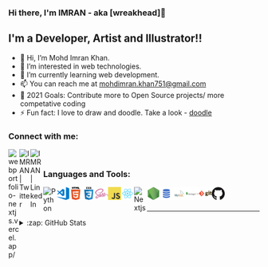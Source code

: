 ### Hi there, I'm IMRAN - aka [wreakhead]👋

## I'm a Developer, Artist and Illustrator!!

- 👋 Hi, I’m Mohd Imran Khan.
- 👀 I’m interested in web technologies.
- 🌱 I’m currently learning web development.
- 📫 You can reach me at mohdimran.khan751@gmail.com
- 🥅 2021 Goals: Contribute more to Open Source projects/ more competative coding
- ⚡ Fun fact: I love to draw and doodle. Take a look - [doodle]

### Connect with me:

[<img align="left" alt="webportfolio-nextjs.vercel.app/" width="22px" src="https://mir-s3-cdn-cf.behance.net/project_modules/source/945b0225337909.563440870421b.png" />][website]
[<img align="left" alt="IMRAN | Twitter" width="22px" src="https://cdn4.iconfinder.com/data/icons/social-media-icons-the-circle-set/48/twitter_circle-512.png" />][twitter]
[<img align="left" alt="IMRAN | LinkedIn" width="26px" src="https://cliply.co/wp-content/uploads/2021/02/372102050_LINKEDIN_ICON_TRANSPARENT_400.gif" />][linkedin]


<br />

### Languages and Tools:

<img align="left" alt="Python" width="26px" src="https://cdn4.iconfinder.com/data/icons/logos-and-brands/512/267_Python_logo-512.png" />
<img align="left" alt="Visual Studio Code" width="26px" src="https://raw.githubusercontent.com/github/explore/80688e429a7d4ef2fca1e82350fe8e3517d3494d/topics/visual-studio-code/visual-studio-code.png" />
<img align="left" alt="HTML5" width="26px" src="https://raw.githubusercontent.com/github/explore/80688e429a7d4ef2fca1e82350fe8e3517d3494d/topics/html/html.png" />
<img align="left" alt="CSS3" width="26px" src="https://raw.githubusercontent.com/github/explore/80688e429a7d4ef2fca1e82350fe8e3517d3494d/topics/css/css.png" />
<img align="left" alt="Sass" width="26px" src="https://raw.githubusercontent.com/github/explore/80688e429a7d4ef2fca1e82350fe8e3517d3494d/topics/sass/sass.png" />
<img align="left" alt="JavaScript" width="26px" src="https://raw.githubusercontent.com/github/explore/80688e429a7d4ef2fca1e82350fe8e3517d3494d/topics/javascript/javascript.png" />
<img align="left" alt="React" width="26px" src="https://raw.githubusercontent.com/github/explore/80688e429a7d4ef2fca1e82350fe8e3517d3494d/topics/react/react.png" />
<img align="left" alt="Nextjs" width="26px" src="https://cdn.auth0.com/blog/logos/nextjs-logo.png" />
<img align="left" alt="Node.js" width="26px" src="https://raw.githubusercontent.com/github/explore/80688e429a7d4ef2fca1e82350fe8e3517d3494d/topics/nodejs/nodejs.png" />
<img align="left" alt="SQL" width="26px" src="https://raw.githubusercontent.com/github/explore/80688e429a7d4ef2fca1e82350fe8e3517d3494d/topics/sql/sql.png" />
<img align="left" alt="MySQL" width="26px" src="https://raw.githubusercontent.com/github/explore/80688e429a7d4ef2fca1e82350fe8e3517d3494d/topics/mysql/mysql.png" />
<img align="left" alt="MongoDB" width="26px" src="https://raw.githubusercontent.com/github/explore/80688e429a7d4ef2fca1e82350fe8e3517d3494d/topics/mongodb/mongodb.png" />
<img align="left" alt="Git" width="26px" src="https://raw.githubusercontent.com/github/explore/80688e429a7d4ef2fca1e82350fe8e3517d3494d/topics/git/git.png" />
<img align="left" alt="GitHub" width="26px" src="https://raw.githubusercontent.com/github/explore/78df643247d429f6cc873026c0622819ad797942/topics/github/github.png" />

<br />
<br />

---

<details>
  <summary>:zap: GitHub Stats</summary>

  <!-- <img align="left" alt="wreakhead's GitHub Stats" src="https://github-readme-stats.codestackr.vercel.app/api?username=codeSTACKr&show_icons=true&hide_border=true" /> -->

</details>

[website]: https://webportfolio-nextjs.vercel.app/
[twitter]: https://twitter.com/Imran88466564

[doodle]:https://www.instagram.com/old.notepad/
[linkedin]: https://www.linkedin.com/in/mohd-imran-khan-55045a153
